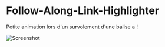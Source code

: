 # Follow-Along-Link-Highlighter

Petite animation lors d'un survolement d'une balise a !

![Screenshot](Fun.gif)
